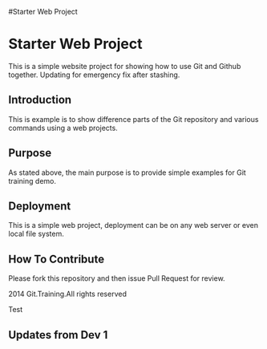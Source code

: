 #Starter Web Project

# Starter Web Project

This is a simple website project for showing how to use Git and Github together. Updating for emergency fix after stashing.
## Introduction


This is example is to show difference parts of the Git repository and various commands using a web projects.

## Purpose

As stated above, the main purpose is to provide simple examples for Git training demo.

## Deployment

This is a simple web project, deployment can be on any web server or even local file system.

## How To Contribute

Please fork this repository and then issue Pull Request for review.

2014 Git.Training.All rights reserved

Test
## Updates from Dev  1

